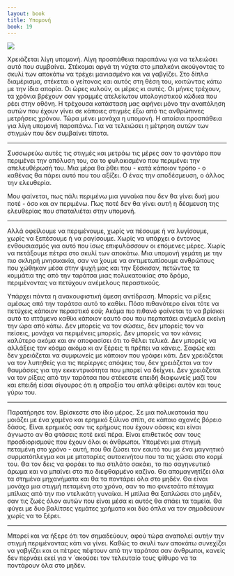 ```yaml
---
layout: book
title: Υπομονή
book: 19
---
```


<img src="{{ site.url }}/assets/images/19/koutia.png" class="img-responsive">

Χρειάζεται λίγη υπομονή. Λίγη προσπάθεια παραπάνω για να τελειώσει αυτό που συμβαίνει. Στέκομαι αργά τη νύχτα στο μπαλκόνι ακούγοντας το σκυλί των αποκάτω να τρέχει μανιασμένο και να γαβγίζει. Στο δίπλα διαμέρισμα, στέκεται ο γείτονας και αυτός στη θέση του, κοιτώντας κάτω με την ίδια απορία. Οι ώρες κυλούν, οι μέρες κι αυτές. Οι μήνες τρέχουν, τα χρόνια βρέχουν σαν γραμμές ατελείωτου υπολογιστικού κώδικα που ρέει στην οθόνη. Η τρέχουσα κατάσταση μας αφήνει μόνο την αναπόληση αυτών που έχουν γίνει σε κάποιες στιγμές έξω από τις ανθρώπινες μετρήσεις χρόνου. Τώρα μένει μονάχα η υπομονή. Η απαίσια προσπάθεια για λίγη υπομονή παραπάνω. Για να τελειώσει η μέτρηση αυτών των στιγμών που δεν συμβαίνει τίποτα.

* * * * *

Συσσωρεύω αυτές τις στιγμές και μετράω τις μέρες σαν το φαντάρο που περιμένει την απόλυση του, σα το φυλακισμένο που περιμένει την απελευθέρωσή του. Μια μέρα θα ́ρθει που - κατά κάποιον τρόπο - ο καθένας θα πάρει αυτό που του αξίζει. Ο ένας την αποδέσμευση, ο άλλος την ελευθερία.

Μου φαίνεται, πως πάλι περιμένω μια γυναίκα που δεν θα γίνει δική μου ποτέ - όσο και αν περιμένω. Πως ποτέ δεν θα γίνει αυτή η δέσμευση της ελευθερίας που σπαταλιέται στην υπομονή.

* * * * *

Αλλά οφείλουμε να περιμένουμε, χωρίς να πέσουμε ή να λυγίσουμε, χωρίς να ξεπέσουμε ή να ραγίσουμε. Χωρίς να υπάρχει ο έντονος ενθουσιασμός για αυτό που ίσως επιφυλάσσουν οι επόμενες μέρες. Χωρίς να πετάξουμε πέτρα στο σκυλί των αποκάτω. Μια υπομονή γεμάτη με την πιο σκληρή μνησικακία, σαν να ́χουμε να αντιμετωπίσουμε ανθρώπους που χώθηκαν μέσα στην ψυχή μας και την ξέσκισαν, πετώντας τα κομμάτια της από την ταράτσα μιας πολυκατοικίας στο δρόμο, περιμένοντας να πετύχουν ανέμελους περαστικούς.

Υπάρχει πάντα η ανακουφιστική άμεση αντίδραση. Μπορείς να ρίξεις αμέσως από την ταράτσα αυτό το καθίκι. Πόσο πιθανότερο είναι τότε να πετύχεις κάποιον περαστικό εσύ; Ακόμα πιο πιθανό φαίνεται το να βρίσκει αυτό το ιπτάμενο καθίκι κάποιον εαυτό σου που περπατάει ανέμελα εκείνη την ώρα από κάτω. Δεν μπορείς να τον σώσεις, δεν μπορείς τον να πείσεις, μονάχα να περιμένεις μπορείς. Δεν μπορείς να τον κάνεις καλύτερο ακόμα και αν αποφασίσει ότι το θέλει τελικά. Δεν μπορείς να αλλάξεις τον κόσμο ακόμα κι αν ξέρεις τι πρέπει να κάνεις. Σαφώς και δεν χρειάζεται να συμφωνείς με κάποιον που γράφει κάτι. Δεν χρειάζεται να τον λυπηθείς για τις περίεργες απόψεις του, δεν χρειάζεται να τον θαυμάσεις για την εκκεντρικότητα που μπορεί να δείχνει. Δεν χρειάζεται να τον ρίξεις από την ταράτσα που στέκεστε επειδή διαφωνείς μαζί του και επειδή είσαι σίγουρος ότι η απραξία του απλά φθείρει αυτόν και τους γύρω του.

* * * * *

Παρατήρησε τον. Βρίσκεστε στο ίδιο μέρος. Σε μια πολυκατοικία που μοιάζει με ένα χαμένο και ερημικό ξύλινο σπίτι, σε κάποιο αχανές βόρειο δάσος. Είναι ερημικός σαν τις ερήμους που έχουν οάσεις και είναι άγνωστο αν θα φτάσεις ποτέ εκεί πέρα. Είναι επιθετικός σαν τους προσδιορισμούς που έχουν όλοι οι άνθρωποι. Υπομένει μια στιγμή πεταμένη στο χρόνο - αυτή, που θα ζώσει τον εαυτό του με ένα μαγνητικό συρματόπλεγμα και με μπαταρίες αυτοκινήτου που τα τις χώσει στο κορμί του. Θα τον δεις να φοράει το πιο στιλάτο σακάκι, το πιο σαγηνευτικό άρωμα και να μπαίνει στο πιο διεφθαρμένο καζίνο. Θα απομαγνητίζει όλα τα στημένα μηχανήματα και θα τα ποντάρει όλα στο μηδέν. Θα είναι μονάχα μια στιγμή πεταμένη στο χρόνο, σαν το πιο φινετσάτο πέταγμα μπίλιας από την πιο ντελικάτη γυναίκα. Η μπίλια θα ξαπλώσει στο μηδέν, σαν τις ζωές όλον αυτών που είναι μέσα κι αυτός θα σπάει τα ταμεία. Θα φύγει με δυο βαλίτσες γεμάτες χρήματα και δύο όπλα να τον σημαδεύουν χωρίς να το ξέρει.

* * * * *

Μπορεί και να ήξερε ότι τον σημαδεύουν, αφού τώρα αναπολεί αυτήν την στιγμή περιμένοντας κάτι να γίνει. Καθώς το σκυλί των αποκάτω συνεχίζει να γαβγίζει και οι πέτρες πέφτουν από την ταράτσα σαν άνθρωποι, κανείς δεν περνάει εκεί για ν ́ ακούσει τον τελευταίο τους ψίθυρο να τα ποντάρουν όλα στο μηδέν.
